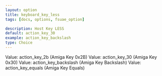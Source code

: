 ```yaml
---
layout: option
title: keyboard_key_less
tags: [docs, options, fsuae_option]

description: Host Key LESS
default: action_key_30
example: action_key_backslash
type: Choice
---
```


Value: action_key_2b (Amiga Key 0x2B)
Value: action_key_30 (Amiga Key 0x30)
Value: action_key_backslash (Amiga Key Backslash)
Value: action_key_equals (Amiga Key Equals)
